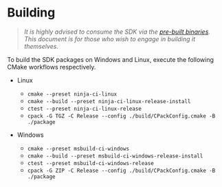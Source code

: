 # Building

> _It is highly advised to consume the SDK via the [pre-built binaries](https://github.com/KhronosGroup/VulkanSC-SDK/releases). This document is for those who wish to engage in building it themselves._

To build the SDK packages on Windows and Linux, execute the following CMake workflows respectively.

* Linux
  * `cmake --preset ninja-ci-linux`
  * `cmake --build --preset ninja-ci-linux-release-install`
  * `ctest --preset ninja-ci-linux-release`
  * `cpack -G TGZ -C Release --config ./build/CPackConfig.cmake -B ./package`

* Windows
  * `cmake --preset msbuild-ci-windows`
  * `cmake --build --preset msbuild-ci-windows-release-install`
  * `ctest --preset msbuild-ci-windows-release`
  * `cpack -G ZIP -C Release --config ./build/CPackConfig.cmake -B ./package`